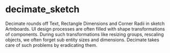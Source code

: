 # decimate_sketch
Decimate rounds off Text, Rectangle Dimensions and Corner Radii in sketch Artnboards. UI design processes are often filled with shape transformations of components. During such transformations like resizing groups, rescaling objects, we often forget sub entity sizes and dimensions. Decimate takes care of such problems by eradicating them. 
